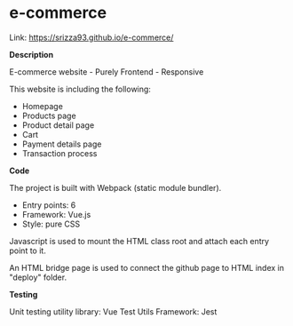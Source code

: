 # e-commerce


Link: https://srizza93.github.io/e-commerce/

<b>Description</b>
<p>E-commerce website - Purely Frontend - Responsive</p>

<p>This website is including the following:</p>

<ul>
  <li>Homepage</li>
  <li>Products page</li>
  <li>Product detail page</li>
  <li>Cart</li>
  <li>Payment details page</li>
  <li>Transaction process</li>
  
</ul>

<b>Code</b>
<p>The project is built with Webpack (static module bundler).</p>

<ul>
  <li>Entry points: 6</li>
  <li>Framework: Vue.js</li>
  <li>Style: pure CSS</li>
</ul>

<p>Javascript is used to mount the HTML class root and attach each entry point to it.</p>

<p>An HTML bridge page is used to connect the github page to HTML index in "deploy" folder.</p>

<b>Testing</b>

Unit testing utility library: Vue Test Utils 
Framework: Jest

